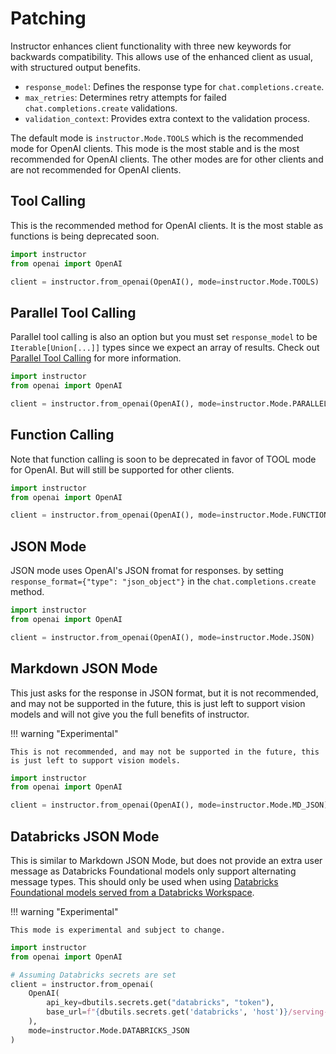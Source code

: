 # Patching

Instructor enhances client functionality with three new keywords for backwards compatibility. This allows use of the enhanced client as usual, with structured output benefits.

- `response_model`: Defines the response type for `chat.completions.create`.
- `max_retries`: Determines retry attempts for failed `chat.completions.create` validations.
- `validation_context`: Provides extra context to the validation process.

The default mode is `instructor.Mode.TOOLS` which is the recommended mode for OpenAI clients. This mode is the most stable and is the most recommended for OpenAI clients. The other modes are for other clients and are not recommended for OpenAI clients.

## Tool Calling

This is the recommended method for OpenAI clients. It is the most stable as functions is being deprecated soon.

```python
import instructor
from openai import OpenAI

client = instructor.from_openai(OpenAI(), mode=instructor.Mode.TOOLS)
```

## Parallel Tool Calling

Parallel tool calling is also an option but you must set `response_model` to be `Iterable[Union[...]]` types since we expect an array of results. Check out [Parallel Tool Calling](./parallel.md) for more information.

```python
import instructor
from openai import OpenAI

client = instructor.from_openai(OpenAI(), mode=instructor.Mode.PARALLEL_TOOLS)
```

## Function Calling

Note that function calling is soon to be deprecated in favor of TOOL mode for OpenAI. But will still be supported for other clients.

```python
import instructor
from openai import OpenAI

client = instructor.from_openai(OpenAI(), mode=instructor.Mode.FUNCTIONS)
```

## JSON Mode

JSON mode uses OpenAI's JSON fromat for responses. by setting `response_format={"type": "json_object"}` in the `chat.completions.create` method.

```python
import instructor
from openai import OpenAI

client = instructor.from_openai(OpenAI(), mode=instructor.Mode.JSON)
```

## Markdown JSON Mode

This just asks for the response in JSON format, but it is not recommended, and may not be supported in the future, this is just left to support vision models and will not give you the full benefits of instructor.

!!! warning "Experimental"

    This is not recommended, and may not be supported in the future, this is just left to support vision models.

```python
import instructor
from openai import OpenAI

client = instructor.from_openai(OpenAI(), mode=instructor.Mode.MD_JSON)
```

## Databricks JSON Mode

This is similar to Markdown JSON Mode, but does not provide an extra user message as Databricks Foundational models only support alternating message types. This should only be used when using [Databricks Foundational models served from a Databricks Workspace](https://learn.microsoft.com/en-us/azure/databricks/machine-learning/model-serving/score-foundation-models#openaiclient-1).

!!! warning "Experimental"

    This mode is experimental and subject to change.

```python
import instructor
from openai import OpenAI

# Assuming Databricks secrets are set
client = instructor.from_openai(
    OpenAI(
        api_key=dbutils.secrets.get("databricks", "token"),
        base_url=f"{dbutils.secrets.get('databricks', 'host')}/serving-endpoints",
    ),
    mode=instructor.Mode.DATABRICKS_JSON
)
```